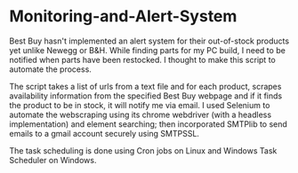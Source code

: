 # Monitoring-and-Alert-System

Best Buy hasn't implemented an alert system for their out-of-stock products yet unlike Newegg or B&H. While finding parts for my PC build, I need to be notified when parts have been restocked. I thought to make this script to automate the process.

The script takes a list of urls from a text file and for each product, scrapes availability information from the specified Best Buy webpage and if it finds the product to be in stock, it will notify me via email. I used Selenium to automate the webscraping using its chrome webdriver (with a headless implementation) and element searching; then incorporated SMTPlib to send emails to a gmail account securely using SMTPSSL.

The task scheduling is done using Cron jobs on Linux and Windows Task Scheduler on Windows.
